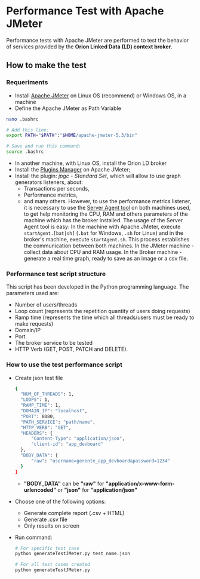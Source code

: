 # Performance Test with Apache JMeter

Performance tests with Apache JMeter are performed to test the behavior of services provided by the **Orion Linked Data (LD) context broker**.

## How to make the test

### Requeriments

- Install [Apache JMeter](https://jmeter.apache.org/download_jmeter.cgi) on Linux OS (recommend) or Windows OS, in a machine
- Define the Apache JMeter as Path Variable

```bash
nano .bashrc

# Add this line:
export PATH="$PATH":"$HOME/apache-jmeter-5.3/bin"

# Save and run this command:
source .bashrc
```

- In another machine, with Linux OS, install the Orion LD broker
- Install the [Plugins Manager](https://jmeter-plugins.org/install/Install/) on Apache JMeter;
- Install the plugin: *jpgc - Standard Set*, which will allow to use graph generators listeners, about:
  * Transactions per seconds,
  * Performance metrics,
  * and many others.
  However, to use the performance metrics listener, it is necessary to use the
  [Server Agent tool](https://github.com/undera/perfmon-agent/blob/master/README.md) on both machines used,
  to get help monitoring the CPU, RAM and others parameters of the machine which has the broker installed.
  The usage of the Server Agent tool is easy:
  In the machine with Apache JMeter, execute `startAgent.[bat|sh]` (`.bat` for Windows, `.sh` for Linux)
  and in the broker's machine, execute `startAgent.sh`.
  This process establishes the communication between both machines.
  In the JMeter machine - collect data about CPU and RAM usage.
  In the Broker machine - generate a real time graph, ready to save as an image or a csv file.

### Performance test script structure
This script has been developed in the Python programming language. The parameters used are: 
* Number of users/threads
* Loop count (represents the repetition quantity of users doing requests)
* Ramp time (represents the time which all threads/users must be ready to make requests)
* Domain/IP
* Port
* The broker service to be tested
* HTTP Verb (GET, POST, PATCH and DELETE).

### How to use the test performance script
* Create json test file

  ``` bash
  {
    "NUM_OF_THREADS": 1,
    "LOOPS": 1,
    "RAMP_TIME": 1,
    "DOMAIN_IP": "localhost",
    "PORT": 8080,
    "PATH_SERVICE": "path/name",
    "HTTP_VERB": "GET",
    "HEADERS": {
        "Content-Type": "application/json",
        "client-id": "app_devboard"
    },
    "BODY_DATA": {
        "raw": "username=gerente_app_devboard&password=1234"
    }
  }
  ```

  * **"BODY_DATA"** can be **"raw"** for **"application/x-www-form-urlencoded"** or **"json"** for **"application/json"**

* Choose one of the following options:
	* Generate complete report (.csv + HTML)
	* Generate .csv file
	* Only results on screen

* Run command:

  ``` bash
  # For specific test case
  python generateTestJMeter.py test_name.json
  
  # For all test cases created
  python generateTestJMeter.py
  ```